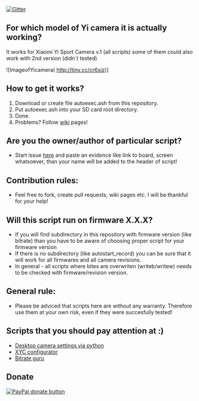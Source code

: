 [![Gitter](https://badges.gitter.im/PJanisio/Xiaomi_Yi_autoexec.svg)](https://gitter.im/PJanisio/Xiaomi_Yi_autoexec?utm_source=badge&utm_medium=badge&utm_campaign=pr-badge)

## For which model of Yi camera it is actually working?

It works for Xiaomi Yi Sport Camera v.1 (all scripts) some of them could also work with 2nd version (didn`t tested)

![ImageofYicamera( http://tiny.cc/cr6siz)]

## How to get it works?

1. Download or create file autoexec.ash from this repository.
2. Put autoexec.ash into your SD card root directory.
3. Done.
4. Problems? Follow [wiki](https://github.com/PJanisio/Xiaomi_Yi_autoexec/wiki) pages!

## Are you the owner/author of particular script?

* Start issue [here](https://github.com/PJanisio/Xiaomi_Yi_autoexec.ash/issues) and paste an evidence like link to board, screen whatsoever, than your name will be added to the header of script!

## Contribution rules:

* Feel free to fork, create pull requests, wiki pages etc. I will be thankful for your help!  

## Will this script run on firmware X.X.X?

* If you will find subdirectory in this repository with firmware version (like bitrate) than you have to be aware of choosing proper script for your firmware version
* If there is no subdirectory (like autostart_record) you can be sure that it will work for all firmwares and all camera revisions.
* In general - all scripts where bites are overwriten (writeb/writew) needs to be checked with firmware/revision version.

## General rule:

* Please be adviced that scripts here are without any warranty. Therefore use them at your own risk, even if they were succesfully tested!  

## Scripts that you should pay attention at :)

* [Desktop camera settings via python](https://github.com/deltaflyer4747/Xiaomi_Yi)
* [XYC configurator](https://github.com/alex-agency/XYC)
* [Bitrate guru](https://github.com/funneld/XiaomiYi)

## Donate
<span class="badge-paypal"><a href="https://www.paypal.com/cgi-bin/webscr?cmd=_donations&business=p%2ejanisio%40gmail%2ecom&lc=GB&item_name=Donate%20for%20efforts&no_note=0&currency_code=USD&bn=PP%2dDonationsBF%3abtn_donate_SM%2egif%3aNonHostedGuest"><img src="https://img.shields.io/badge/paypal-donate-yellow.svg" alt="PayPal donate button" /></a></span>
